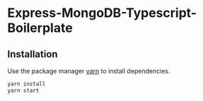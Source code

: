 # Express-MongoDB-Typescript-Boilerplate


## Installation

Use the package manager [yarn](https://yarnpkg.com/lang/en/docs/install/#windows-stable) to install dependencies.

```bash
yarn install
yarn start
```